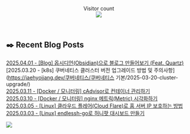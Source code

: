 
<p align="center">
    Visitor count<br>
    <img src="https://profile-counter.glitch.me/JaehyoJJAng/count.svg" />
</p>

<br>

## ✒️ Recent Blog Posts
[2025.04.01 - [Blog] 옵시디언(Obsidian)으로 블로그 만들어보기 (Feat. Quartz)](https://jaehyojjang.dev/블로그구축/quartz/) <br/>
[2025.03.20 - [k8s] 쿠버네티스 클러스터 버전 업그레이드 방법 및 주의사항](https://jaehyojjang.dev/쿠버네티스/쿠버네티스 기본/2025-03-20-cluster-upgrade/) <br/>
[2025.03.11 - [Docker / 모니터링] cAdvisor로 컨테이너 관리하기](https://jaehyojjang.dev/모니터링/cAdvisor/) <br/>
[2025.03.10 - [Docker / 모니터링] nginx 메트릭(Metric) 시각화하기](https://jaehyojjang.dev/모니터링/grafana-nginx-exporter/) <br/>
[2025.03.05 - [Linux] 클라우드 플레어(Cloud Flare)로 홈 서버 IP 보호하는 방법](https://jaehyojjang.dev/리눅스서버/리눅스/cloudflare-proxy/) <br/>
[2025.03.03 - [Linux] endlessh-go로 허니팟 대시보드 만들기](https://jaehyojjang.dev/리눅스서버/리눅스/endlessh-honeypot/) <br/>


<img src="https://img.shields.io/badge/최근%20배포일-2025/07/13_00:25-%23121212?style=flat">
